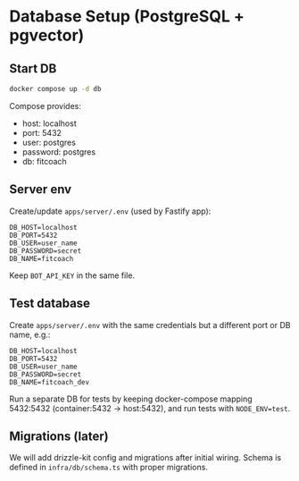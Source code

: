 # Database Setup (PostgreSQL + pgvector)

## Start DB

```bash
docker compose up -d db
```

Compose provides:
- host: localhost
- port: 5432
- user: postgres
- password: postgres
- db: fitcoach

## Server env
Create/update `apps/server/.env` (used by Fastify app):

```
DB_HOST=localhost
DB_PORT=5432
DB_USER=user_name
DB_PASSWORD=secret
DB_NAME=fitcoach
```

Keep `BOT_API_KEY` in the same file.

## Test database
Create `apps/server/.env` with the same credentials but a different port or DB name, e.g.:

```
DB_HOST=localhost
DB_PORT=5432
DB_USER=user_name
DB_PASSWORD=secret
DB_NAME=fitcoach_dev
```

Run a separate DB for tests by keeping docker-compose mapping 5432:5432 (container:5432 -> host:5432), and run tests with `NODE_ENV=test`.

## Migrations (later)
We will add drizzle-kit config and migrations after initial wiring. Schema is defined in `infra/db/schema.ts` with proper migrations.
